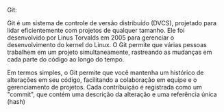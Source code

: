 Git:

Git é um sistema de controle de versão distribuído (DVCS), projetado para lidar eficientemente com projetos de qualquer tamanho. Ele foi desenvolvido por Linus Torvalds em 2005 para gerenciar o desenvolvimento do kernel do Linux. O Git permite que várias pessoas trabalhem em um projeto simultaneamente, rastreando as mudanças em cada parte do código ao longo do tempo.

Em termos simples, o Git permite que você mantenha um histórico de alterações em seu código, facilitando a colaboração em equipe e o gerenciamento de projetos. Cada contribuição é registrada como um "commit", que contém uma descrição da alteração e uma referência única (hash)